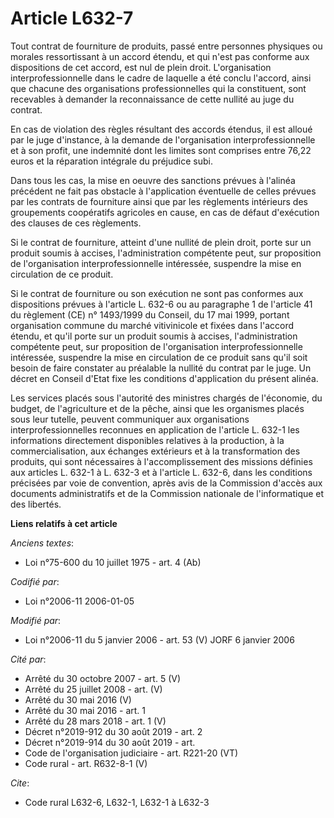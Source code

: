 # Article L632-7

Tout contrat de fourniture de produits, passé entre personnes physiques ou morales ressortissant à un accord étendu, et qui
n'est pas conforme aux dispositions de cet accord, est nul de plein droit. L'organisation interprofessionnelle dans le cadre
de laquelle a été conclu l'accord, ainsi que chacune des organisations professionnelles qui la constituent, sont recevables à
demander la reconnaissance de cette nullité au juge du contrat.

En cas de violation des règles résultant des accords étendus, il est alloué par le juge d'instance, à la demande de
l'organisation interprofessionnelle et à son profit, une indemnité dont les limites sont comprises entre 76,22 euros et la
réparation intégrale du préjudice subi.

Dans tous les cas, la mise en oeuvre des sanctions prévues à l'alinéa précédent ne fait pas obstacle à l'application
éventuelle de celles prévues par les contrats de fourniture ainsi que par les règlements intérieurs des groupements
coopératifs agricoles en cause, en cas de défaut d'exécution des clauses de ces règlements.

Si le contrat de fourniture, atteint d'une nullité de plein droit, porte sur un produit soumis à accises, l'administration
compétente peut, sur proposition de l'organisation interprofessionnelle intéressée, suspendre la mise en circulation de ce
produit.

Si le contrat de fourniture ou son exécution ne sont pas conformes aux dispositions prévues à l'article L. 632-6 ou au
paragraphe 1 de l'article 41 du règlement (CE) n° 1493/1999 du Conseil, du 17 mai 1999, portant organisation commune du
marché vitivinicole et fixées dans l'accord étendu, et qu'il porte sur un produit soumis à accises, l'administration
compétente peut, sur proposition de l'organisation interprofessionnelle intéressée, suspendre la mise en circulation de ce
produit sans qu'il soit besoin de faire constater au préalable la nullité du contrat par le juge. Un décret en Conseil d'Etat
fixe les conditions d'application du présent alinéa.

Les services placés sous l'autorité des ministres chargés de l'économie, du budget, de l'agriculture et de la pêche, ainsi
que les organismes placés sous leur tutelle, peuvent communiquer aux organisations interprofessionnelles reconnues en
application de l'article L. 632-1 les informations directement disponibles relatives à la production, à la commercialisation,
aux échanges extérieurs et à la transformation des produits, qui sont nécessaires à l'accomplissement des missions définies
aux articles L. 632-1 à L. 632-3 et à l'article L. 632-6, dans les conditions précisées par voie de convention, après avis de
la Commission d'accès aux documents administratifs et de la Commission nationale de l'informatique et des libertés.

**Liens relatifs à cet article**

_Anciens textes_:

  - Loi n°75-600 du 10 juillet 1975 - art. 4 (Ab)

_Codifié par_:

  - Loi n°2006-11 2006-01-05

_Modifié par_:

  - Loi n°2006-11 du 5 janvier 2006 - art. 53 (V) JORF 6 janvier 2006

_Cité par_:

  - Arrêté du 30 octobre 2007 - art. 5 (V)
  - Arrêté du 25 juillet 2008 - art. (V)
  - Arrêté du 30 mai 2016 (V)
  - Arrêté du 30 mai 2016 - art. 1
  - Arrêté du 28 mars 2018 - art. 1 (V)
  - Décret n°2019-912 du 30 août 2019 - art. 2
  - Décret n°2019-914 du 30 août 2019 - art.
  - Code de l'organisation judiciaire - art. R221-20 (VT)
  - Code rural - art. R632-8-1 (V)

_Cite_:

  - Code rural L632-6, L632-1, L632-1 à L632-3

